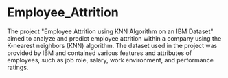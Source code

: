 # Employee_Attrition

The project "Employee Attrition using KNN Algorithm on an IBM Dataset" aimed to analyze and predict employee attrition within a company using the K-nearest neighbors (KNN) algorithm. The dataset used in the project was provided by IBM and contained various features and attributes of employees, such as job role, salary, work environment, and performance ratings.

